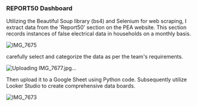### REPORT50 Dashboard

Utilizing the Beautiful Soup library (bs4) and Selenium for web scraping, I extract data from the 'Report50' section on the PEA website. 
This section records instances of false electrical data in households on a monthly basis.

![IMG_7675](https://github.com/jackitchai/PEA-Project-/assets/107567014/ebfb1a08-7543-45a3-8f68-f8395df6ef3d)

carefully select and categorize the data as per the team's requirements. 

![Uploading IMG_7677.jpg…]()

Then upload it to a Google Sheet using Python code. 
Subsequently utilize Looker Studio to create comprehensive data boards.

![IMG_7673](https://github.com/jackitchai/PEA-Project/assets/107567014/a175b7bc-48c5-495a-be86-7f10c1546334)

